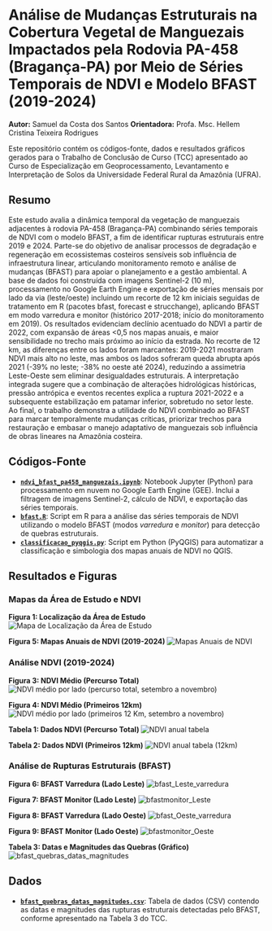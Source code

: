 # Análise de Mudanças Estruturais na Cobertura Vegetal de Manguezais Impactados pela Rodovia PA-458 (Bragança-PA) por Meio de Séries Temporais de NDVI e Modelo BFAST (2019-2024)

**Autor:** Samuel da Costa dos Santos
**Orientadora:** Profa. Msc. Hellem Cristina Teixeira Rodrigues

Este repositório contém os códigos-fonte, dados e resultados gráficos gerados para o Trabalho de Conclusão de Curso (TCC) apresentado ao Curso de Especialização em Geoprocessamento, Levantamento e Interpretação de Solos da Universidade Federal Rural da Amazônia (UFRA).

## Resumo

Este estudo avalia a dinâmica temporal da vegetação de manguezais adjacentes à rodovia PA-458 (Bragança-PA) combinando séries temporais de NDVI com o modelo BFAST, a fim de identificar rupturas estruturais entre 2019 e 2024. Parte-se do objetivo de analisar processos de degradação e regeneração em ecossistemas costeiros sensíveis sob influência de infraestrutura linear, articulando monitoramento remoto e análise de mudanças (BFAST) para apoiar o planejamento e a gestão ambiental. A base de dados foi construída com imagens Sentinel-2 (10 m), processamento no Google Earth Engine e exportação de séries mensais por lado da via (leste/oeste) incluindo um recorte de 12 km iniciais seguidas de tratamento em R (pacotes bfast, forecast e strucchange), aplicando BFAST em modo varredura e monitor (histórico 2017-2018; início do monitoramento em 2019). Os resultados evidenciam declínio acentuado do NDVI a partir de 2022, com expansão de áreas <0,5 nos mapas anuais, e maior sensibilidade no trecho mais próximo ao início da estrada. No recorte de 12 km, as diferenças entre os lados foram marcantes: 2019-2021 mostraram NDVI mais alto no leste, mas ambos os lados sofreram queda abrupta após 2021 (-39% no leste; -38% no oeste até 2024), reduzindo a assimetria Leste-Oeste sem eliminar desigualdades estruturais. A interpretação integrada sugere que a combinação de alterações hidrológicas históricas, pressão antrópica e eventos recentes explica a ruptura 2021-2022 e a subsequente estabilização em patamar inferior, sobretudo no setor leste. Ao final, o trabalho demonstra a utilidade do NDVI combinado ao BFAST para marcar temporalmente mudanças críticas, priorizar trechos para restauração e embasar o manejo adaptativo de manguezais sob influência de obras lineares na Amazônia costeira.

## Códigos-Fonte

* [**`ndvi_bfast_pa458_manguezais.ipynb`**](ndvi_bfast_pa458_manguezais.ipynb): Notebook Jupyter (Python) para processamento em nuvem no Google Earth Engine (GEE). Inclui a filtragem de imagens Sentinel-2, cálculo de NDVI, e exportação das séries temporais.
* [**`bfast.R`**](bfast.R): Script em R para a análise das séries temporais de NDVI utilizando o modelo BFAST (modos *varredura* e *monitor*) para detecção de quebras estruturais.
* [**`classificacao_pyqgis.py`**](classificacao_pyqgis.py): Script em Python (PyQGIS) para automatizar a classificação e simbologia dos mapas anuais de NDVI no QGIS.

## Resultados e Figuras

### Mapas da Área de Estudo e NDVI

**Figura 1: Localização da Área de Estudo**
![Mapa de Localização da Área de Estudo](Localização%20–%20PA458.png)

**Figura 5: Mapas Anuais de NDVI (2019-2024)**
![Mapas Anuais de NDVI](ndvi_mapa.png?raw=1)

### Análise NDVI (2019-2024)

**Figura 3: NDVI Médio (Percurso Total)**
![NDVI médio por lado (percurso total, setembro a novembro)](NDVI%20médio%20por%20lado%20(percurso%20total,%20setembro%20a%20novembro).png)

**Figura 4: NDVI Médio (Primeiros 12km)**
![NDVI médio por lado (primeiros 12 Km, setembro a novembro)](NDVI%20médio%20por%20lado%20(primeiros%2012%20Km,%20setembro%20a%20novembro).png)

**Tabela 1: Dados NDVI (Percurso Total)**
![NDVI anual tabela](NDVI%20anual%20tabela.png)

**Tabela 2: Dados NDVI (Primeiros 12km)**
![NDVI anual tabela (12km)](NDVI%20anual%20tabela%20(12km).png)

### Análise de Rupturas Estruturais (BFAST)

**Figura 6: BFAST Varredura (Lado Leste)**
![bfast_Leste_varredura](bfast_Leste_varredura.png)

**Figura 7: BFAST Monitor (Lado Leste)**
![bfastmonitor_Leste](bfastmonitor_Leste.png)

**Figura 8: BFAST Varredura (Lado Oeste)**
![bfast_Oeste_varredura](bfast_Oeste_varredura.png)

**Figura 9: BFAST Monitor (Lado Oeste)**
![bfastmonitor_Oeste](bfastmonitor_Oeste.png)

**Tabela 3: Datas e Magnitudes das Quebras (Gráfico)**
![bfast_quebras_datas_magnitudes](bfast_quebras_datas_magnitudes.png)

## Dados

* [**`bfast_quebras_datas_magnitudes.csv`**](bfast_quebras_datas_magnitudes.csv): Tabela de dados (CSV) contendo as datas e magnitudes das rupturas estruturais detectadas pelo BFAST, conforme apresentado na Tabela 3 do TCC.
